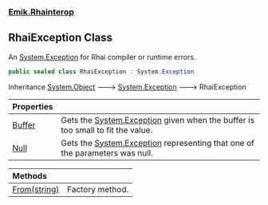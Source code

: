 ### [Emik.Rhainterop](Emik.Rhainterop.md 'Emik.Rhainterop')

## RhaiException Class

An [System.Exception](https://docs.microsoft.com/en-us/dotnet/api/System.Exception 'System.Exception') for Rhai compiler or runtime errors.

```csharp
public sealed class RhaiException : System.Exception
```

Inheritance [System.Object](https://docs.microsoft.com/en-us/dotnet/api/System.Object 'System.Object') &#129106; [System.Exception](https://docs.microsoft.com/en-us/dotnet/api/System.Exception 'System.Exception') &#129106; RhaiException

| Properties | |
| :--- | :--- |
| [Buffer](RhaiException.Buffer.md 'Emik.Rhainterop.RhaiException.Buffer') | Gets the [System.Exception](https://docs.microsoft.com/en-us/dotnet/api/System.Exception 'System.Exception') given when the buffer is too small to fit the value. |
| [Null](RhaiException.Null.md 'Emik.Rhainterop.RhaiException.Null') | Gets the [System.Exception](https://docs.microsoft.com/en-us/dotnet/api/System.Exception 'System.Exception') representing that one of the parameters was null. |

| Methods | |
| :--- | :--- |
| [From(string)](RhaiException.From(String).md 'Emik.Rhainterop.RhaiException.From(string)') | Factory method. |
